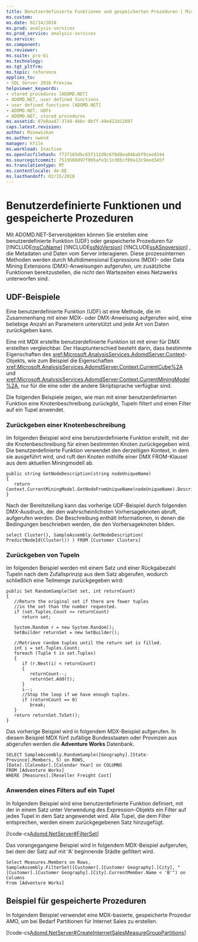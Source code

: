 ```yaml
---
title: Benutzerdefinierte Funktionen und gespeicherten Prozeduren | Microsoft Docs
ms.custom: 
ms.date: 02/14/2018
ms.prod: analysis-services
ms.prod_service: analysis-services
ms.service: 
ms.component: 
ms.reviewer: 
ms.suite: pro-bi
ms.technology: 
ms.tgt_pltfrm: 
ms.topic: reference
applies_to:
- SQL Server 2016 Preview
helpviewer_keywords:
- stored procedures [ADOMD.NET]
- ADOMD.NET, user defined functions
- user defined functions [ADOMD.NET]
- ADOMD.NET, UDFs
- ADOMD.NET, stored procedures
ms.assetid: 07e8aa47-37d4-4bbc-8bff-49e422d12897
caps.latest.revision: 
author: Minewiskan
ms.author: owend
manager: kfile
ms.workload: Inactive
ms.openlocfilehash: f737165dbc65f112d8c6f0d8ea846abf9cee8344
ms.sourcegitcommit: 7519508d97f095afe3c1cd85cf09a13c9eed345f
ms.translationtype: MT
ms.contentlocale: de-DE
ms.lasthandoff: 02/15/2018
---
```

# <a name="user-defined-functions-and-stored-procedures"></a>Benutzerdefinierte Funktionen und gespeicherte Prozeduren
  Mit ADOMD.NET-Serverobjekten können Sie erstellen eine benutzerdefinierte Funktion (UDF) oder gespeicherte Prozeduren für [!INCLUDE[msCoName](../../includes/msconame-md.md)] [!INCLUDE[ssNoVersion](../../includes/ssnoversion-md.md)] [!INCLUDE[ssASnoversion](../../includes/ssasnoversion-md.md)] , die Metadaten und Daten vom Server interagieren. Diese prozessinternen Methoden werden durch Multidimensional Expressions (MDX)- oder Data Mining Extensions (DMX)-Anweisungen aufgerufen, um zusätzliche Funktionen bereitzustellen, die nicht den Wartezeiten eines Netzwerks unterworfen sind.  
  
## <a name="udf-examples"></a>UDF-Beispiele  
 Eine benutzerdefinierte Funktion (UDF) ist eine Methode, die im Zusammenhang mit einer MDX- oder DMX-Anweisung aufgerufen wird, eine beliebige Anzahl an Parametern unterstützt und jede Art von Daten zurückgeben kann.  
  
 Eine mit MDX erstellte benutzerdefinierte Funktion ist mit einer für DMX erstellten vergleichbar. Der Hauptunterschied besteht darin, dass bestimmte Eigenschaften des <xref:Microsoft.AnalysisServices.AdomdServer.Context>-Objekts, wie zum Beispiel die Eigenschaften <xref:Microsoft.AnalysisServices.AdomdServer.Context.CurrentCube%2A> und <xref:Microsoft.AnalysisServices.AdomdServer.Context.CurrentMiningModel%2A>, nur für die eine oder die andere Skriptsprache verfügbar sind.  
  
 Die folgenden Beispiele zeigen, wie man mit einer benutzerdefinierten Funktion eine Knotenbeschreibung zurückgibt, Tupeln filtert und einen Filter auf ein Tupel anwendet.  
  
### <a name="returning-a-node-description"></a>Zurückgeben einer Knotenbeschreibung  
 Im folgenden Beispiel wird eine benutzerdefinierte Funktion erstellt, mit der die Knotenbeschreibung für einen bestimmten Knoten zurückgegeben wird. Die benutzerdefinierte Funktion verwendet den derzeitigen Kontext, in dem sie ausgeführt wird, und ruft den Knoten mithilfe einer DMX FROM-Klausel aus dem aktuellen Miningmodell ab.  
  
```  
public string GetNodeDescription(string nodeUniqueName)  
{  
   return Context.CurrentMiningModel.GetNodeFromUniqueName(nodeUniqueName).Description;  
}  
```  
  
 Nach der Bereitstellung kann das vorherige UDF-Beispiel durch folgenden DMX-Ausdruck, der den wahrscheinlichsten Vorhersageknoten abruft, aufgerufen werden. Die Beschreibung enthält Informationen, in denen die Bedingungen beschrieben werden, die den Vorhersageknoten bilden.  
  
```  
select Cluster(), SampleAssembly.GetNodeDescription( PredictNodeId(Cluster()) ) FROM [Customer Clusters]  
```  
  
### <a name="returning-tuples"></a>Zurückgeben von Tupeln  
 Im folgenden Beispiel werden mit einem Satz und einer Rückgabezahl Tupeln nach dem Zufallsprinzip aus dem Satz abgerufen, wodurch schließlich eine Teilmenge zurückgegeben wird:  
  
```  
public Set RandomSample(Set set, int returnCount)  
{  
   //Return the original set if there are fewer tuples  
   //in the set than the number requested.  
   if (set.Tuples.Count <= returnCount)  
      return set;  
  
   System.Random r = new System.Random();  
   SetBuilder returnSet = new SetBuilder();  
  
   //Retrieve random tuples until the return set is filled.  
   int i = set.Tuples.Count;  
   foreach (Tuple t in set.Tuples)  
   {  
      if (r.Next(i) < returnCount)  
      {  
         returnCount--;  
         returnSet.Add(t);  
      }  
      i--;  
      //Stop the loop if we have enough tuples.  
      if (returnCount == 0)  
         break;  
   }  
   return returnSet.ToSet();  
}  
```  
  
 Das vorherige Beispiel wird in folgendem MDX-Beispiel aufgerufen. In diesem Beispiel MDX fünf zufällige Bundesstaaten oder Provinzen aus abgerufen werden die **Adventure Works** Datenbank.  
  
```  
SELECT SampleAssembly.RandomSample([Geography].[State-Province].Members, 5) on ROWS,   
[Date].[Calendar].[Calendar Year] on COLUMNS  
FROM [Adventure Works]  
WHERE [Measures].[Reseller Freight Cost]  
```  
  
### <a name="applying-a-filter-to-a-tuple"></a>Anwenden eines Filters auf ein Tupel  
 In folgendem Beispiel wird eine benutzerdefinierte Funktion definiert, mit der in einem Satz unter Verwendung des Expression-Objekts ein Filter auf jedes Tupel in dem Satz angewendet wird. Alle Tupel, die dem Filter entsprechen, werden einem zurückgegebenen Satz hinzugefügt.  
  
 [!code-cs[Adomd.NetServer#FilterSet](../../analysis-services/multidimensional-models-adomd-net-server/codesnippet/csharp/user-defined-functions-a_1.cs)]  
  
 Das vorangegangene Beispiel wird in folgendem MDX-Beispiel aufgerufen, bei dem der Satz auf mit 'A' beginnende Städte gefiltert wird.  
  
```  
Select Measures.Members on Rows,  
SampleAssembly.FilterSet([Customer].[Customer Geography].[City], "[Customer].[Customer Geography].[City].CurrentMember.Name < 'B'") on Columns  
From [Adventure Works]  
```  
  
## <a name="stored-procedure-example"></a>Beispiel für gespeicherte Prozeduren  
 In folgendem Beispiel verwendet eine MDX-basierte, gespeicherte Prozedur AMO, um bei Bedarf Partitionen für Internet Sales zu erstellen.  
  
 [!code-cs[Adomd.NetServer#CreateInternetSalesMeasureGroupPartitions](../../analysis-services/multidimensional-models-adomd-net-server/codesnippet/csharp/user-defined-functions-a_2.cs)]  
  
  
